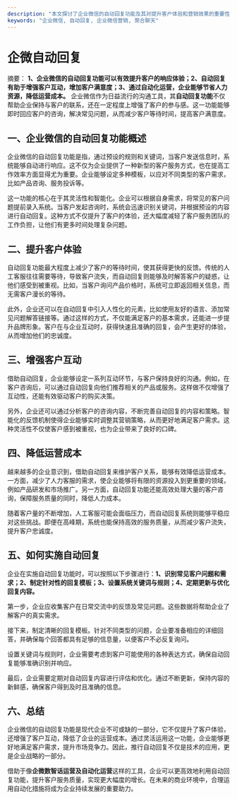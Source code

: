 ```yaml
---
description: "本文探讨了企业微信的自动回复功能及其对提升客户体验和营销效果的重要性。"
keywords: "企业微信, 自动回复, 企业微信营销, 聚合聊天"
---
```

# 企微自动回复

摘要： **1、企业微信的自动回复功能可以有效提升客户的响应体验；2、自动回复有助于增强客户互动，增加客户满意度；3、通过自动化运营，企业能够节省人力资源，降低运营成本。** 企业微信作为日益流行的沟通工具，其**自动回复功能**不仅帮助企业保持与客户的联系，还在一定程度上增强了客户的参与感。这一功能能够即时回应客户的咨询，解决常见问题，从而减少客户等待时间，提高客户满意度。

## 一、企业微信的自动回复功能概述

企业微信的自动回复功能是指，通过预设的规则和关键词，当客户发送信息时，系统能够自动进行响应。这不仅为企业提供了一种新型的客户服务方式，也在提高工作效率方面显得尤为重要。企业能够设定多种模板，以应对不同类型的客户需求，比如产品咨询、服务投诉等。

这一功能的核心在于其灵活性和智能化。企业可以根据自身需求，将常见的客户问题提前录入系统。当客户发起咨询时，系统会迅速识别关键词，并根据预设的内容进行自动回复。这种方式不仅提升了客户的体验，还大幅度减轻了客户服务团队的工作负担，让他们有更多时间处理复杂问题。

## 二、提升客户体验

自动回复功能最大程度上减少了客户的等待时间，使其获得更快的反馈。传统的人工客服往往需要等待，导致客户流失，而自动回复则能够及时解答客户的疑惑，让他们感受到被重视。比如，当客户询问产品价格时，系统可立即返回相关信息，而无需客户漫长的等待。

此外，企业还可以在自动回复中引入人性化的元素，比如使用友好的语言、添加常见问题解答链接等。通过这样的方式，不仅能满足客户的基本需求，还能进一步提升品牌形象。客户在与企业互动时，获得快速且准确的回复，会产生更好的体验，从而增加他们的忠诚度。

## 三、增强客户互动

借助自动回复，企业能够设定一系列互动环节，与客户保持良好的沟通。例如，在客户咨询后，可以通过自动回复向他们推荐相关的产品或服务。这样做不仅增强了互动性，还能有效驱动客户的购买决策。

另外，企业还可以通过分析客户的咨询内容，不断完善自动回复的内容和策略。智能化的反馈机制使得企业能够实时调整其营销策略，从而更好地满足客户需求。这种灵活性不仅使客户感到被重视，也为企业带来了良好的口碑。

## 四、降低运营成本

越来越多的企业意识到，借助自动回复来维护客户关系，能够有效降低运营成本。一方面，减少了人力客服的需求，使企业能够将有限的资源投入到更重要的领域，例如产品研发和市场推广。另一方面，自动回复功能还能高效处理大量的客户咨询，保障服务质量的同时，降低人力成本。

随着客户量的不断增加，人工客服可能会面临压力，而自动回复系统则能够平稳应对这些挑战。即便在高峰期，系统也能保持高效的服务质量，从而减少客户流失，提升客户忠诚度。

## 五、如何实施自动回复

企业在实施自动回复功能时，可以按照以下步骤进行：**1、识别常见客户问题和需求；2、制定针对性的回复模板；3、设置系统关键词与规则；4、定期更新与优化回复内容。**

第一步，企业应收集客户在日常交流中的反馈及常见问题。这些数据将帮助企业了解客户的真实需求。

接下来，制定清晰的回复模板。针对不同类型的问题，企业要准备相应的详细回答，并确保每个回答都具有足够的信息量，以便客户不必反复询问。

设置关键词与规则时，企业需要考虑到客户可能使用的各种表达方式，确保自动回复能够准确识别并响应。

最后，企业需要定期对自动回复内容进行评估和优化。通过不断更新，保持内容的新鲜感，确保客户得到及时且准确的信息。

## 六、总结

企业微信的自动回复功能是现代企业不可或缺的一部分，它不仅提升了客户体验，还增强了客户互动，降低了企业的运营成本。通过灵活运用这一功能，企业能够更好地满足客户需求，提升市场竞争力。因此，推行自动回复不仅是技术的应用，更是企业战略的一部分。

借助于像**企微数智话运营及自动化运营**这样的工具，企业可以更高效地利用自动回复功能，提升客户服务质量，实现更大幅度的增长。在未来的商业环境中，合理运用自动化措施将成为企业持续发展的重要助力。
